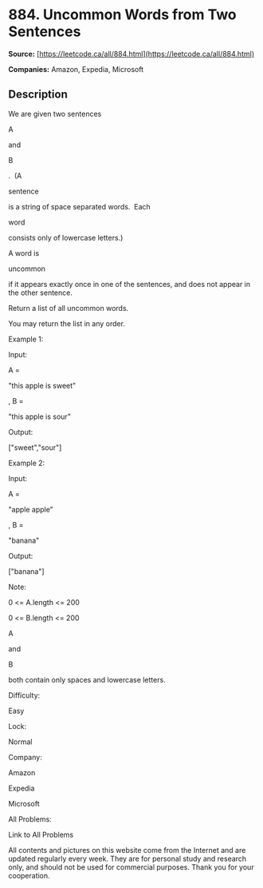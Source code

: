 # 884. Uncommon Words from Two Sentences

**Source:** [https://leetcode.ca/all/884.html](https://leetcode.ca/all/884.html)

**Companies:** Amazon, Expedia, Microsoft

## Description

We are given two sentences

A

and

B

.  (A

sentence

is
        a string of space separated words.  Each

word

consists only of lowercase
        letters.)

A word is

uncommon

if it appears exactly once in one of the sentences, and does
        not appear in the other sentence.

Return a list of all uncommon words.

You may return the list in any order.

Example 1:

Input:

A =

"this apple is sweet"

, B =

"this apple is sour"

Output:

["sweet","sour"]

Example 2:

Input:

A =

"apple apple"

, B =

"banana"

Output:

["banana"]

Note:

0 <= A.length <= 200

0 <= B.length <= 200

A

and

B

both contain only spaces and lowercase
                    letters.

Difficulty:

Easy

Lock:

Normal

Company:

Amazon

Expedia

Microsoft

All Problems:

Link to All Problems

All contents and pictures on this website come from the Internet and are updated regularly every week. They are for personal study and research only, and should not be used for commercial purposes. Thank you for your cooperation.

